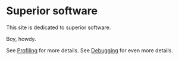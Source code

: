 # Superior software

This site is dedicated to superior software.

Boy, howdy.

See [Profiling](profiling) for more details.
See [Debugging](debugging) for even more details.
